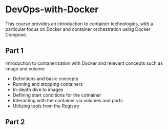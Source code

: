 # DevOps-with-Docker

This course provides an introduction to container technologies, with a particular focus on Docker and container orchestration using Docker Compose.

## Part 1

Introduction to contanerization with Docker and relevant concepts such as image and volume:

- Definitions and basic concepts
- Running and stopping containers
- In-depth dive to images
- Defining start conditions for the cotnainer
- Interacting with the container via volumes and ports
- Utilizing tools from the Registry


## Part 2





